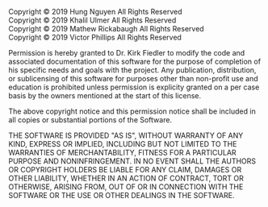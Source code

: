 Copyright © 2019 Hung Nguyen All Rights Reserved  
Copyright © 2019 Khalil Ulmer All Rights Reserved  
Copyright © 2019 Mathew Rickabaugh All Rights Reserved  
Copyright © 2019 Victor Phillips All Rights Reserved  
  
Permission is hereby granted to Dr. Kirk Fiedler to modify the code and associated documentation of this software for the purpose of completion of his specific needs and goals with the project. Any publication, distribution, or sublicensing of this software for purposes other than non-profit use and education is prohibited unless permission is explicity granted on a per case basis by the owners mentioned at the start of this license.  
  
The above copyright notice and this permission notice shall be included in all copies or substantial portions of the Software.  
  
THE SOFTWARE IS PROVIDED "AS IS", WITHOUT WARRANTY OF ANY KIND, EXPRESS OR IMPLIED, INCLUDING BUT NOT LIMITED TO THE WARRANTIES OF MERCHANTABILITY, FITNESS FOR A PARTICULAR PURPOSE AND NONINFRINGEMENT. IN NO EVENT SHALL THE AUTHORS OR COPYRIGHT HOLDERS BE LIABLE FOR ANY CLAIM, DAMAGES OR OTHER LIABILITY, WHETHER IN AN ACTION OF CONTRACT, TORT OR OTHERWISE, ARISING FROM, OUT OF OR IN CONNECTION WITH THE SOFTWARE OR THE USE OR OTHER DEALINGS IN THE SOFTWARE.
